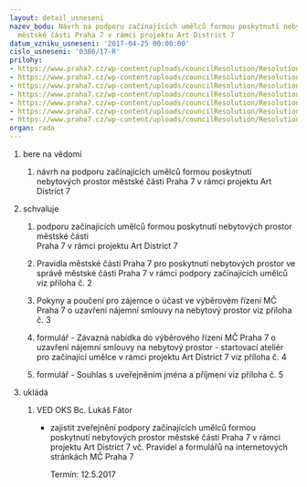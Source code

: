 ```yaml
---
layout: detail_usneseni
nazev_bodu: Návrh na podporu začínajících umělců formou poskytnutí nebytových prostor
  městské části Praha 7 v rámci projektu Art District 7
datum_vzniku_usneseni: '2017-04-25 00:00:00'
cislo_usneseni: '0386/17-R'
prilohy:
- https://www.praha7.cz/wp-content/uploads/councilResolution/Resolutions/28972/export/M20DV_Startovaciateliery_zamer_dokumenty~194444.docx
- https://www.praha7.cz/wp-content/uploads/councilResolution/Resolutions/28972/export/Startovaci_ateliery_AD7_pravidla~194443.docx
- https://www.praha7.cz/wp-content/uploads/councilResolution/Resolutions/28972/export/Pokyny_a_pouceni__NBP~194442.doc
- https://www.praha7.cz/wp-content/uploads/councilResolution/Resolutions/28972/export/Zavazna_nabidka_do_vyberoveho_rizeni_o_NBP_formular~194441.doc
- https://www.praha7.cz/wp-content/uploads/councilResolution/Resolutions/28972/export/Souhlas_s_uverejnenim_jmena_a_prijmeni_byty~194440.doc
- https://www.praha7.cz/wp-content/uploads/councilResolution/Resolutions/28972/export/Zapis_4_jednani_clenu_KK_ze_dne_03_04_2017~194439.pdf
- https://www.praha7.cz/wp-content/uploads/councilResolution/Resolutions/28972/export/export~296223.pdf
organ: rada
---
```

<ol id="urzList" class="urzList_view"><li id="" class="urzClass1"><span name="1">bere na vědomí</span><ol class="urzOlClass"><li style="text-align: left;" id="" class="urzClass2"><span><p>návrh na podporu začínajících umělců formou poskytnutí nebytových prostor městské části Praha 7 v rámci projektu Art District 7</p></span></li></ol></li><li id="" class="urzClass1"><span name="24">schvaluje</span><ol class="urzOlClass"><li style="text-align: left;" id="" class="urzClass2"><span><p>podporu začínajících umělců formou poskytnutí nebytových prostor městské části <br>Praha 7 v rámci projektu Art District 7</p></span></li><li style="text-align: left;" id="" class="urzClass2"><span><p>Pravidla městské části Praha 7 pro poskytnutí nebytových prostor ve správě městské části Praha 7 v rámci podpory začínajících umělců viz příloha č. 2<br></p></span></li><li style="text-align: left;" id="" class="urzClass2"><span><p>Pokyny a poučení pro zájemce o účast ve výběrovém řízení MČ Praha 7 o uzavření nájemní smlouvy na nebytový prostor viz příloha č. 3<br></p></span></li><li style="text-align: left;" id="" class="urzClass2"><span><p>formulář - Závazná nabídka do výběrového řízení MČ Praha 7 o uzavření nájemní smlouvy na nebytový prostor - startovací ateliér pro začínající umělce v rámci projektu Art District 7 viz příloha č. 4<br></p></span></li><li style="text-align: left;" id="" class="urzClass2"><span><p>formulář - Souhlas s uveřejněním jména a příjmení viz příloha č. 5<br></p></span></li></ol></li><li class="urzClass1" id="urzUkoly"><span name="1">ukládá</span><ol class="urzOlClass"><li class="urzClass2"><span><p>VED OKS Bc. Lukáš Fátor</p></span><ul class="urzUlClass"><li class="urzClass3"><span><p>zajistit zveřejnění podpory začínajících umělců formou poskytnutí nebytových prostor městské části Praha 7 v rámci projektu Art District 7 vč. Pravidel a formulářů na internetových stránkách MČ Praha 7</p></span><span class="urzUkolTermin">  Termín:&nbsp;12.5.2017</span></li></ul></li></ol></li></ol>